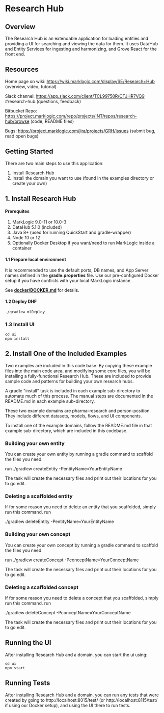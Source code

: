 # Research Hub

## Overview
The Research Hub is an extendable application for loading entities and providing a UI for searching and viewing the data for them. It uses DataHub and Entity Services for ingesting and harmonizing, and Grove React for the front end.

## Resources
Home page on wiki: https://wiki.marklogic.com/display/SE/Research+Hub (overview, video, tutorial)

Slack channel: https://app.slack.com/client/TCL99750R/CTJHR7VQ9 #research-hub (questions, feedback)

Bitbucket Repo: https://project.marklogic.com/repo/projects/INT/repos/research-hub/browse (code, README files)

Bugs: https://project.marklogic.com/jira/projects/GRH/issues (submit bug, read open bugs)

## Getting Started
There are two main steps to use this application:
1. Install Research Hub
2. Install the domain you want to use (found in the examples directory or create your own)

## 1. Install Research Hub
#### Prerequites
1. MarkLogic 9.0-11 or 10.0-3
2. DataHub 5.1.0 (included)
3. Java 8+ (used for running QuickStart and gradle-wrapper)
4. Node 10 or 12
5. Optionally Docker Desktop if you want/need to run MarkLogic inside a container

#### 1.1 Prepare local environment

It is recommended to use the default ports, DB names, and App Server names defined in the **gradle.properties** file.  Use our pre-configured Docker setup if you have conflicts with your local MarkLogic instance.

See [**docker/DOCKER.md**](docker/DOCKER.md) for details.

#### 1.2 Deploy DHF

    ./gradlew mlDeploy

### 1.3 Install UI

    cd ui
    npm install

## 2. Install One of the Included Examples
Two examples are included in this code base. By copying these example files into the main code area, and modifying some core files, you will be installing a fully-functional Research Hub. These are included to provide sample code and patterns for building your own research hubs.

A gradle "install" task is included in each example sub-directory to automate much of this process. The manual steps are documented in the README.md in each example sub-directory.

These two example domains are pharma-research and person-position. They include different datasets, models, flows, and UI components.

To install one of the example domains, follow the README.md file in that example sub-directory, which are included in this codebase.

### Building your own entity
You can create your own entity by running a gradle command to scaffold the files you need.

run
./gradlew createEntity -PentityName=YourEntityName

The task will create the necessary files and print out their locations for you to go edit.

### Deleting a scaffolded entity
If for some reason you need to delete an entity that you scaffolded, simply run this command.
run

./gradlew deleteEntity -PentityName=YourEntityName

### Building your own concept
You can create your own concept by running a gradle command to scaffold the files you need.

run
./gradlew createConcept -PconceptName=YourConceptName

The task will create the necessary files and print out their locations for you to go edit.

### Deleting a scaffolded concept
If for some reason you need to delete a concept that you scaffolded, simply run this command.
run

./gradlew deleteConcept -PconceptName=YourConceptName

The task will create the necessary files and print out their locations for you to go edit.

## Running the UI
After installing Research Hub and a domain, you can start the ui using:

    cd ui
    npm start

## Running Tests
After installing Research Hub and a domain, you can run any tests that were created by going to http://localhost:8015/test/ (or http://localhost:8115/test/ if using our Docker setup), and using the UI there to run tests.
